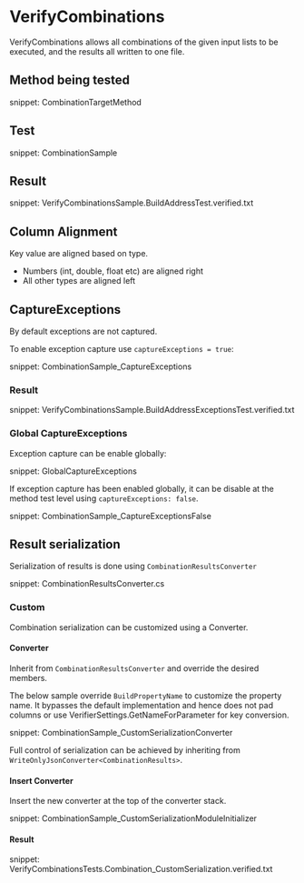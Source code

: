 # VerifyCombinations

VerifyCombinations allows all combinations of the given input lists to be executed, and the results all written to one file.


## Method being tested

snippet: CombinationTargetMethod


## Test

snippet: CombinationSample


## Result

snippet: VerifyCombinationsSample.BuildAddressTest.verified.txt


## Column Alignment

Key value are aligned based on type.

 * Numbers (int, double, float etc) are aligned right
 * All other types are aligned left


## CaptureExceptions

By default exceptions are not captured.

To enable exception capture use `captureExceptions = true`:

snippet: CombinationSample_CaptureExceptions


### Result

snippet: VerifyCombinationsSample.BuildAddressExceptionsTest.verified.txt


### Global CaptureExceptions

Exception capture can be enable globally:

snippet: GlobalCaptureExceptions

If exception capture has been enabled globally, it can be disable at the method test level using `captureExceptions: false`.

snippet: CombinationSample_CaptureExceptionsFalse


## Result serialization

Serialization of results is done using `CombinationResultsConverter`

snippet: CombinationResultsConverter.cs


### Custom

Combination serialization can be customized using a Converter.


#### Converter

Inherit from `CombinationResultsConverter` and override the desired members.

The below sample override `BuildPropertyName` to customize the property name. It bypasses the default implementation and hence does not pad columns or use VerifierSettings.GetNameForParameter for key conversion.

snippet: CombinationSample_CustomSerializationConverter

Full control of serialization can be achieved by inheriting from `WriteOnlyJsonConverter<CombinationResults>`.


#### Insert Converter

Insert the new converter at the top of the converter stack.

snippet: CombinationSample_CustomSerializationModuleInitializer


#### Result

snippet: VerifyCombinationsTests.Combination_CustomSerialization.verified.txt